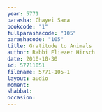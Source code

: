 ```yaml
---
year: 5771
parasha: Chayei Sara
bookcode: "1"
fullparashacode: "105"
parashacode: "105"
title: Gratitude to Animals
author: Rabbi Eliezer Hirsch
date: 2010-10-30
id: 57711051
filename: 5771-105-1
layout: audio
moment: 
shabbat: 
occasion: 
---
```

